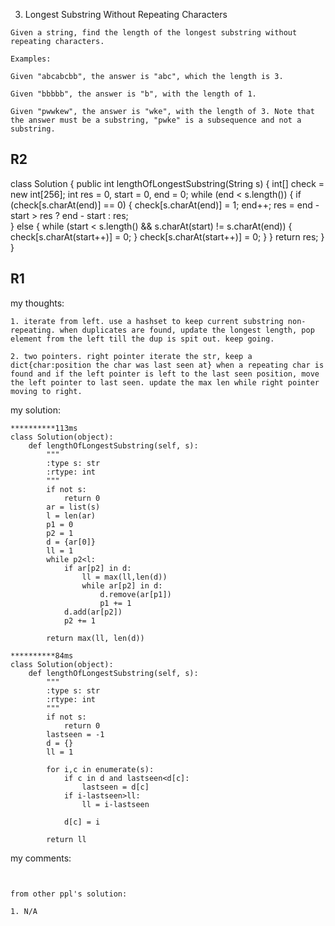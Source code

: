 3. Longest Substring Without Repeating Characters
```
Given a string, find the length of the longest substring without repeating characters.

Examples:

Given "abcabcbb", the answer is "abc", which the length is 3.

Given "bbbbb", the answer is "b", with the length of 1.

Given "pwwkew", the answer is "wke", with the length of 3. Note that the answer must be a substring, "pwke" is a subsequence and not a substring.
```

R2
------
class Solution {
    public int lengthOfLongestSubstring(String s) {
        int[] check = new int[256];
        int res = 0, start = 0, end = 0;
        while (end < s.length()) {
            if (check[s.charAt(end)] == 0) {
                check[s.charAt(end)] = 1;
                end++;
                res = end - start > res ? end - start : res;                
            }
            else {
                while (start < s.length() && s.charAt(start) != s.charAt(end)) {
                    check[s.charAt(start++)] = 0;
                }
                check[s.charAt(start++)] = 0;
            }
        }
        return res;
    }
}


R1
------
my thoughts:
```
1. iterate from left. use a hashset to keep current substring non-repeating. when duplicates are found, update the longest length, pop element from the left till the dup is spit out. keep going.

2. two pointers. right pointer iterate the str, keep a dict{char:position the char was last seen at} when a repeating char is found and if the left pointer is left to the last seen position, move the left pointer to last seen. update the max len while right pointer moving to right.
```

my solution:
```
**********113ms
class Solution(object):
    def lengthOfLongestSubstring(self, s):
        """
        :type s: str
        :rtype: int
        """
        if not s:
            return 0
        ar = list(s)
        l = len(ar)
        p1 = 0
        p2 = 1
        d = {ar[0]}
        ll = 1
        while p2<l:
            if ar[p2] in d:                
                ll = max(ll,len(d))
                while ar[p2] in d:
                    d.remove(ar[p1])
                    p1 += 1
            d.add(ar[p2])
            p2 += 1
            
        return max(ll, len(d))
		
**********84ms
class Solution(object):
    def lengthOfLongestSubstring(self, s):
        """
        :type s: str
        :rtype: int
        """
        if not s:
            return 0
        lastseen = -1
        d = {}
        ll = 1
        
        for i,c in enumerate(s):
            if c in d and lastseen<d[c]:
                lastseen = d[c]
            if i-lastseen>ll:
                ll = i-lastseen
            
            d[c] = i
            
        return ll
```

my comments:
```


from other ppl's solution:

1. N/A
```